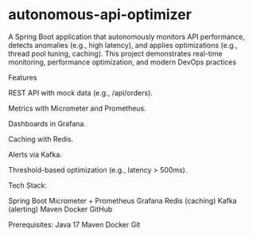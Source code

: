 # autonomous-api-optimizer

A Spring Boot application that autonomously monitors API performance, detects anomalies (e.g., high latency), and applies optimizations (e.g., thread pool tuning, caching). This project demonstrates real-time monitoring, performance optimization, and modern DevOps practices


Features

REST API with mock data (e.g., /api/orders).

Metrics with Micrometer and Prometheus.

Dashboards in Grafana.

Caching with Redis.

Alerts via Kafka.

Threshold-based optimization (e.g., latency > 500ms).



Tech Stack:

Spring Boot
Micrometer + Prometheus
Grafana
Redis (caching)
Kafka (alerting)
Maven
Docker
GitHub


Prerequisites:
Java 17
Maven
Docker
Git

